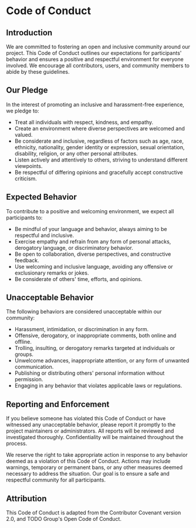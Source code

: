 # Code of Conduct

## Introduction
We are committed to fostering an open and inclusive community around our project. This Code of Conduct outlines our expectations for participants' behavior and ensures a positive and respectful environment for everyone involved. We encourage all contributors, users, and community members to abide by these guidelines.

## Our Pledge
In the interest of promoting an inclusive and harassment-free experience, we pledge to:

- Treat all individuals with respect, kindness, and empathy.
- Create an environment where diverse perspectives are welcomed and valued.
- Be considerate and inclusive, regardless of factors such as age, race, ethnicity, nationality, gender identity or expression, sexual orientation, disability, religion, or any other personal attributes.
- Listen actively and attentively to others, striving to understand different viewpoints.
- Be respectful of differing opinions and gracefully accept constructive criticism.

## Expected Behavior
To contribute to a positive and welcoming environment, we expect all participants to:

- Be mindful of your language and behavior, always aiming to be respectful and inclusive.
- Exercise empathy and refrain from any form of personal attacks, derogatory language, or discriminatory behavior.
- Be open to collaboration, diverse perspectives, and constructive feedback.
- Use welcoming and inclusive language, avoiding any offensive or exclusionary remarks or jokes.
- Be considerate of others' time, efforts, and opinions.

## Unacceptable Behavior
The following behaviors are considered unacceptable within our community:

- Harassment, intimidation, or discrimination in any form.
- Offensive, derogatory, or inappropriate comments, both online and offline.
- Trolling, insulting, or derogatory remarks targeted at individuals or groups.
- Unwelcome advances, inappropriate attention, or any form of unwanted communication.
- Publishing or distributing others' personal information without permission.
- Engaging in any behavior that violates applicable laws or regulations.

## Reporting and Enforcement
If you believe someone has violated this Code of Conduct or have witnessed any unacceptable behavior, please report it promptly to the project maintainers or administrators. All reports will be reviewed and investigated thoroughly. Confidentiality will be maintained throughout the process.

We reserve the right to take appropriate action in response to any behavior deemed as a violation of this Code of Conduct. Actions may include warnings, temporary or permanent bans, or any other measures deemed necessary to address the situation. Our goal is to ensure a safe and respectful community for all participants.

## Attribution
This Code of Conduct is adapted from the Contributor Covenant version 2.0, and TODO Group's Open Code of Conduct.

